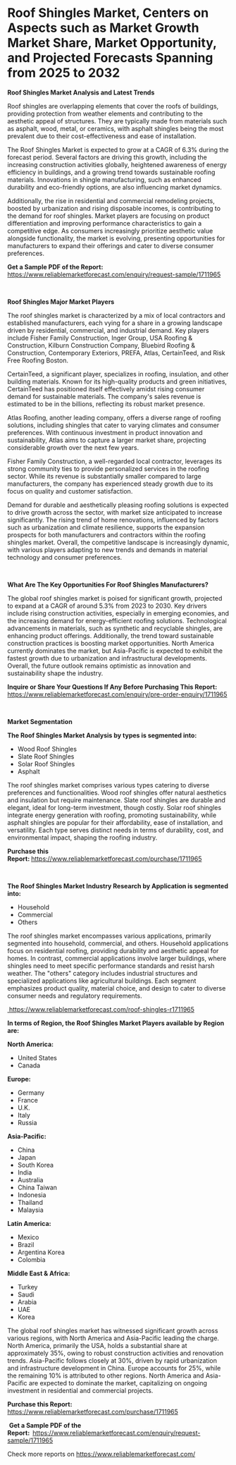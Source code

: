 <p><h1>Roof Shingles Market, Centers on Aspects such as Market Growth Market Share, Market Opportunity, and Projected Forecasts Spanning from 2025 to 2032</h1></p><p><strong>Roof Shingles Market Analysis and Latest Trends</strong></p>
<p><p>Roof shingles are overlapping elements that cover the roofs of buildings, providing protection from weather elements and contributing to the aesthetic appeal of structures. They are typically made from materials such as asphalt, wood, metal, or ceramics, with asphalt shingles being the most prevalent due to their cost-effectiveness and ease of installation. </p><p>The Roof Shingles Market is expected to grow at a CAGR of 6.3% during the forecast period. Several factors are driving this growth, including the increasing construction activities globally, heightened awareness of energy efficiency in buildings, and a growing trend towards sustainable roofing materials. Innovations in shingle manufacturing, such as enhanced durability and eco-friendly options, are also influencing market dynamics. </p><p>Additionally, the rise in residential and commercial remodeling projects, boosted by urbanization and rising disposable incomes, is contributing to the demand for roof shingles. Market players are focusing on product differentiation and improving performance characteristics to gain a competitive edge. As consumers increasingly prioritize aesthetic value alongside functionality, the market is evolving, presenting opportunities for manufacturers to expand their offerings and cater to diverse consumer preferences.</p></p>
<p><strong>Get a Sample PDF of the Report:&nbsp;</strong> <a href="https://www.reliablemarketforecast.com/enquiry/request-sample/1711965?utm_campaign=2481&utm_medium=2&utm_source=Github&utm_content=ia&utm_term=27032025&utm_id=roof-shingles">https://www.reliablemarketforecast.com/enquiry/request-sample/1711965</a></p>
<p>&nbsp;</p>
<p><strong>Roof Shingles Major Market Players</strong></p>
<p><p>The roof shingles market is characterized by a mix of local contractors and established manufacturers, each vying for a share in a growing landscape driven by residential, commercial, and industrial demand. Key players include Fisher Family Construction, Inger Group, USA Roofing & Construction, Kilburn Construction Company, Bluebird Roofing & Construction, Contemporary Exteriors, PREFA, Atlas, CertainTeed, and Risk Free Roofing Boston.</p><p>CertainTeed, a significant player, specializes in roofing, insulation, and other building materials. Known for its high-quality products and green initiatives, CertainTeed has positioned itself effectively amidst rising consumer demand for sustainable materials. The company's sales revenue is estimated to be in the billions, reflecting its robust market presence.</p><p>Atlas Roofing, another leading company, offers a diverse range of roofing solutions, including shingles that cater to varying climates and consumer preferences. With continuous investment in product innovation and sustainability, Atlas aims to capture a larger market share, projecting considerable growth over the next few years.</p><p>Fisher Family Construction, a well-regarded local contractor, leverages its strong community ties to provide personalized services in the roofing sector. While its revenue is substantially smaller compared to large manufacturers, the company has experienced steady growth due to its focus on quality and customer satisfaction.</p><p>Demand for durable and aesthetically pleasing roofing solutions is expected to drive growth across the sector, with market size anticipated to increase significantly. The rising trend of home renovations, influenced by factors such as urbanization and climate resilience, supports the expansion prospects for both manufacturers and contractors within the roofing shingles market. Overall, the competitive landscape is increasingly dynamic, with various players adapting to new trends and demands in material technology and consumer preferences.</p></p>
<p>&nbsp;</p>
<p><strong>What Are The Key Opportunities For Roof Shingles Manufacturers?</strong></p>
<p><p>The global roof shingles market is poised for significant growth, projected to expand at a CAGR of around 5.3% from 2023 to 2030. Key drivers include rising construction activities, especially in emerging economies, and the increasing demand for energy-efficient roofing solutions. Technological advancements in materials, such as synthetic and recyclable shingles, are enhancing product offerings. Additionally, the trend toward sustainable construction practices is boosting market opportunities. North America currently dominates the market, but Asia-Pacific is expected to exhibit the fastest growth due to urbanization and infrastructural developments. Overall, the future outlook remains optimistic as innovation and sustainability shape the industry.</p></p>
<p><strong>Inquire or Share Your Questions If Any Before Purchasing This Report:</strong> <a href="https://www.reliablemarketforecast.com/enquiry/pre-order-enquiry/1711965?utm_campaign=2481&utm_medium=2&utm_source=Github&utm_content=ia&utm_term=27032025&utm_id=roof-shingles">https://www.reliablemarketforecast.com/enquiry/pre-order-enquiry/1711965</a></p>
<p>&nbsp;</p>
<p><strong>Market Segmentation</strong></p>
<p><strong>The Roof Shingles Market Analysis by types is segmented into:</strong></p>
<p><ul><li>Wood Roof Shingles</li><li>Slate Roof Shingles</li><li>Solar Roof Shingles</li><li>Asphalt</li></ul></p>
<p><p>The roof shingles market comprises various types catering to diverse preferences and functionalities. Wood roof shingles offer natural aesthetics and insulation but require maintenance. Slate roof shingles are durable and elegant, ideal for long-term investment, though costly. Solar roof shingles integrate energy generation with roofing, promoting sustainability, while asphalt shingles are popular for their affordability, ease of installation, and versatility. Each type serves distinct needs in terms of durability, cost, and environmental impact, shaping the roofing industry.</p></p>
<p><strong>Purchase this Report:&nbsp;</strong><a href="https://www.reliablemarketforecast.com/purchase/1711965?utm_campaign=2481&utm_medium=2&utm_source=Github&utm_content=ia&utm_term=27032025&utm_id=roof-shingles">https://www.reliablemarketforecast.com/purchase/1711965</a></p>
<p>&nbsp;</p>
<p><strong>The Roof Shingles Market Industry Research by Application is segmented into:</strong></p>
<p><ul><li>Household</li><li>Commercial</li><li>Others</li></ul></p>
<p><p>The roof shingles market encompasses various applications, primarily segmented into household, commercial, and others. Household applications focus on residential roofing, providing durability and aesthetic appeal for homes. In contrast, commercial applications involve larger buildings, where shingles need to meet specific performance standards and resist harsh weather. The "others" category includes industrial structures and specialized applications like agricultural buildings. Each segment emphasizes product quality, material choice, and design to cater to diverse consumer needs and regulatory requirements.</p></p>
<p><a href="https://www.reliablemarketforecast.com/roof-shingles-r1711965?utm_campaign=2481&utm_medium=2&utm_source=Github&utm_content=ia&utm_term=27032025&utm_id=roof-shingles">&nbsp;https://www.reliablemarketforecast.com/roof-shingles-r1711965</a></p>
<p><strong>In terms of Region, the Roof Shingles Market Players available by Region are:</strong></p>
<p>
    <p> <strong> North America: </strong>
        <ul>
            <li>United States</li>
            <li>Canada</li>
        </ul>
        </p> 
    <p> <strong> Europe: </strong>
        <ul>
            <li>Germany</li>
            <li>France</li>
            <li>U.K.</li>
            <li>Italy</li>
            <li>Russia</li>
        </ul>
        </p> 
    <p> <strong> Asia-Pacific: </strong>
        <ul>
            <li>China</li>
            <li>Japan</li>
            <li>South Korea</li>
            <li>India</li>
            <li>Australia</li>
            <li>China Taiwan</li>
            <li>Indonesia</li>
            <li>Thailand</li>
            <li>Malaysia</li>
        </ul>
        </p> 
    <p> <strong> Latin America: </strong>
        <ul>
            <li>Mexico</li>
            <li>Brazil</li>
            <li>Argentina Korea</li>
            <li>Colombia</li>
        </ul>
        </p> 
    <p> <strong> Middle East & Africa: </strong>
        <ul>
            <li>Turkey</li>
            <li>Saudi</li>
            <li>Arabia</li>
            <li>UAE</li>
            <li>Korea</li>
        </ul>
    </p>
    </p>
<p><p>The global roof shingles market has witnessed significant growth across various regions, with North America and Asia-Pacific leading the charge. North America, primarily the USA, holds a substantial share at approximately 35%, owing to robust construction activities and renovation trends. Asia-Pacific follows closely at 30%, driven by rapid urbanization and infrastructure development in China. Europe accounts for 25%, while the remaining 10% is attributed to other regions. North America and Asia-Pacific are expected to dominate the market, capitalizing on ongoing investment in residential and commercial projects.</p></p>
<p><strong>Purchase this Report: </strong><a href="https://www.reliablemarketforecast.com/purchase/1711965?utm_campaign=2481&utm_medium=2&utm_source=Github&utm_content=ia&utm_term=27032025&utm_id=roof-shingles">https://www.reliablemarketforecast.com/purchase/1711965</a></p>
<p>&nbsp;<strong>Get a Sample PDF of the Report:&nbsp;&nbsp;</strong><a href="https://www.reliablemarketforecast.com/enquiry/request-sample/1711965?utm_campaign=2481&utm_medium=2&utm_source=Github&utm_content=ia&utm_term=27032025&utm_id=roof-shingles">https://www.reliablemarketforecast.com/enquiry/request-sample/1711965</a></p>
<p><strong></strong></p>
<p>Check more reports on <a href="https://www.reliablemarketforecast.com/?utm_campaign=2481&utm_medium=2&utm_source=Github&utm_content=ia&utm_term=27032025&utm_id=roof-shingles">https://www.reliablemarketforecast.com/</a></p>